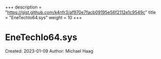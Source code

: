 +++
description = "https://gist.github.com/k4nfr3/af970e7facb09195e56f2112e1c9549c"
title = "EneTechIo64.sys"
weight = 10
+++

# EneTechIo64.sys

Created: 2023-01-09
Author: Michael Haag


